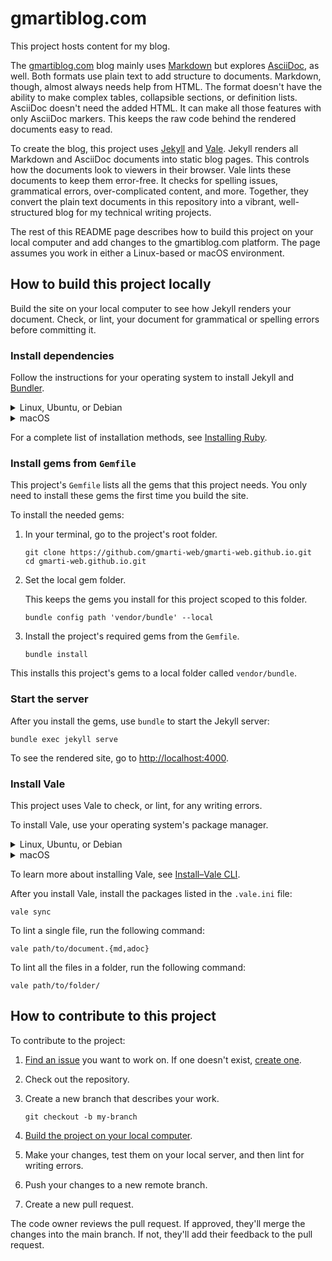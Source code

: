 # gmartiblog.com

This project hosts content for my blog.

The [gmartiblog.com](https://gmartiblog.com) blog mainly uses [Markdown](https://commonmark.org/help/) but explores [AsciiDoc](https://asciidoc.org/), as well. Both formats use plain text to add structure to documents. Markdown, though, almost always needs help from HTML. The format doesn't have the ability to make complex tables, collapsible sections, or definition lists. AsciiDoc doesn't need the added HTML. It can make all those features with only AsciiDoc markers. This keeps the raw code behind the rendered documents easy to read.

To create the blog, this project uses [Jekyll](https://jekyllrb.com/) and [Vale](https://vale.sh/). Jekyll renders all Markdown and AsciiDoc documents into static blog pages. This controls how the documents look to viewers in their browser. Vale lints these documents to keep them error-free. It checks for spelling issues, grammatical errors, over-complicated content, and more. Together, they convert the plain text documents in this repository into a vibrant, well-structured blog for my technical writing projects.

The rest of this README page describes how to build this project on your local computer and add changes to the gmartiblog.com platform. The page assumes you work in either a Linux-based or macOS environment.

## How to build this project locally

Build the site on your local computer to see how Jekyll renders your document. Check, or lint, your document for grammatical or spelling errors before committing it.

### Install dependencies

Follow the instructions for your operating system to install Jekyll and [Bundler](https://bundler.io/).

<details>
<summary>Linux, Ubuntu, or Debian</summary>

1. Install Ruby and prerequisites:

    ```console
    sudo apt-get install ruby-full build-essential zlib1g-dev
    ```

2. Add a gem installation directory for your user account to your `~/.bashrc` file.

    ```console
    echo 'export GEM_HOME="$HOME/gems"' >> ~/.bashrc
    echo 'export PATH="$PATH:$HOME/gems/bin"' >> ~/.bashrc
    source ~/.bashrc
    ```

3. Install Jekyll and Bundler.

    ```console
    gem install jekyll bundler
    ```

To learn more about installing Jekyll on Ubuntu, see [Jekyll on Ubuntu](https://jekyllrb.com/docs/installation/ubuntu/).

</details>

<details>
<summary>macOS</summary>

1. Install [HomeBrew](http://brew.sh/).

    ```console
    /bin/bash -c "$(curl -fsSL https://raw.githubusercontent.com/Homebrew/install/HEAD/install.sh)"
    ```

2. Install `chruby` and the latest Ruby version.

    ```console
    brew install chruby ruby-install
    ```

    ```console
    ruby-install ruby 3.4.1
    ```

3. Configure your shell to use `chruby`.

    ```console
    echo "source $(brew --prefix)/opt/chruby/share/chruby/chruby.sh" >> ~/.bash_profile
    echo "source $(brew --prefix)/opt/chruby/share/chruby/auto.sh" >> ~/.bash_profile
    echo "chruby ruby-3.4.1" >> ~/.bash_profile
    source ~/.bash_profile
    ```

4. Install Jekyll and Bundler.

    ```console
    gem install jekyll bundler
    ```

To learn more about installing Jekyll on macOS, see [Jekyll on macOS](https://jekyllrb.com/docs/installation/macos/).

</details>

For a complete list of installation methods, see [Installing Ruby](https://www.ruby-lang.org/en/documentation/installation/).

### Install gems from `Gemfile`

This project's `Gemfile` lists all the gems that this project needs. You only need to install these gems the first time you build the site.

To install the needed gems:

1. In your terminal, go to the project's root folder.

    ```console
    git clone https://github.com/gmarti-web/gmarti-web.github.io.git
    cd gmarti-web.github.io.git
    ```

2. Set the local gem folder.

    This keeps the gems you install for this project scoped to this folder.

    ```console
    bundle config path 'vendor/bundle' --local
    ```

3. Install the project's required gems from the `Gemfile`.

    ```console
    bundle install
    ```

This installs this project's gems to a local folder called `vendor/bundle`.

### Start the server

After you install the gems, use `bundle` to start the Jekyll server:

```console
bundle exec jekyll serve
```

To see the rendered site, go to [http://localhost:4000](http://localhost:4000).

### Install Vale

This project uses Vale to check, or lint, for any writing errors.

To install Vale, use your operating system's package manager.

<details>
<summary>Linux, Ubuntu, or Debian</summary>

1. For Linux and Debian, you must install the [Snapcraft](https://snapcraft.io/) daemon. For Ubuntu, which has the daemon pre-installed, skip to step two.

    1. For Linux, remove the `nosnap.pref` file from your native package manager's preference folder. For Debian, skip to step ii.

        ```console
        sudo mv /etc/apt/preferences.d/nosnap.pref ~/Documents/nosnap.bkp
        ```

    1. Update `apt`.

        ```console
        sudo apt update
        sudo apt upgrade -y
        ```

    1. Install `snapd`.

        ```console
        sudo apt install snapd
        ```

1. Install Vale.

    ```console
    snap install vale
    ```

This installs Vale and adds it to your `$PATH` variable.

To lint AsciiDoc files, install the `asciidoc` and `asciidoctor` packages, as well.

```console
sudo apt install asciidoc asciidoctor -y
```

</details>

<details>
<summary>macOS</summary>

1. Install [HomeBrew](http://brew.sh/).

    ```console
    /bin/bash -c "$(curl -fsSL https://raw.githubusercontent.com/Homebrew/install/HEAD/install.sh)"
    ```

1. Install Vale.

    ```console
    brew install vale
    ```

This installs Vale and adds it to your `$PATH` variable.

To lint AsciiDoc files, install the `asciidoc` and `asciidoctor` packages, as well.

```console
brew install asciidoc asciidoctor
```

</details>

To learn more about installing Vale, see [Install–Vale CLI](https://vale.sh/docs/install).

After you install Vale, install the packages listed in the `.vale.ini` file:

```console
vale sync
```

To lint a single file, run the following command:

```console
vale path/to/document.{md,adoc}
```

To lint all the files in a folder, run the following command:

```console
vale path/to/folder/
```

## How to contribute to this project

To contribute to the project:

1. [Find an issue](https://github.com/gmarti-web/gmarti-web.github.io/issues) you want to work on. If one doesn't exist, [create one](https://github.com/gmarti-web/gmarti-web.github.io/issues/new?template=feature-request.yml).
1. Check out the repository.
1. Create a new branch that describes your work.

    ```console
    git checkout -b my-branch
    ```

1. [Build the project on your local computer](#how-to-build-this-project-locally).
1. Make your changes, test them on your local server, and then lint for writing errors.
1. Push your changes to a new remote branch.
1. Create a new pull request.

The code owner reviews the pull request. If approved, they'll merge the changes into the main branch. If not, they'll add their feedback to the pull request.

